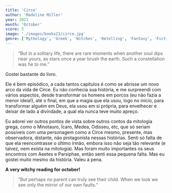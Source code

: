 ```yaml
---
title: 'Circe'
author: 'Madeline Miller'
year: 2021
month: 'October'
score: 5
image: './images/books21/circe.jpg'
genre: ['Mythology', 'Greek', 'Witches', 'Retelling', 'Fantasy', 'Fiction']
---
```


> “But in a solitary life, there are rare moments when another soul dips near yours, as stars once a year brush the earth. Such a constellation was he to me.”

Gostei bastante do livro.

Ele é bem episódico, a cada tantos capítulos é como se abrisse um novo arco da vida de Circe. Eu não conhecia sua história, e me surpreendi com vários aspectos, desde transformar os homens em porcos (eu não fazia a menor ideia!), até o final, em que a magia que ela usou, logo no início, para transformar alguém em Deus, ela usou em si própria, para envelhecer e deixar de lado a divindade, a qual ela nunca teve muito apreço.

Eu adorei ver outros pontos de vista sobre outros contos da mitologia grega, como o Minotauro, Ícaro, Medea, Odisseu, etc, que só seriam possíveis com uma personagem como a Circe mesmo, presente, mas observadora, distante, não protagonista nessas histórias. Senti só falta de que ela reencontrasse o último irmão, embora isso não seja tão relevante (e talvez, nem exista na mitologia). Mas foram muito importantes os seus encontros com Aeetes e Parsiphae, então senti essa pequena falta. Mas eu gostei muito mesmo da história. Valeu a pena.

**A very witchy reading for october!**

> “But perhaps no parent can truly see their child. When we look we see only the mirror of our own faults.”
